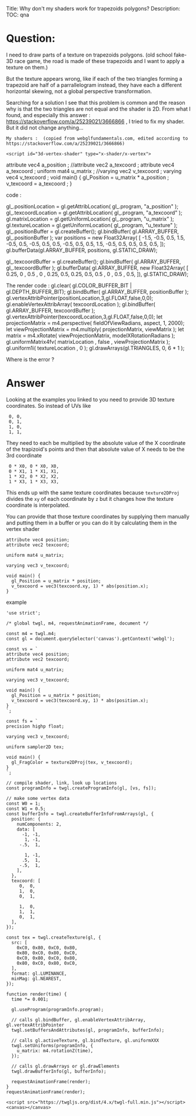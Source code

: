 Title: Why don't my shaders work for trapezoids polygons?
Description:
TOC: qna

# Question:

I need to draw parts of a texture on trapezoids polygons. (old school fake-3D race game, the road is made of these trapezoids and I want to apply a texture on them.)

But the texture appears wrong, like if each of the two triangles forming a trapezoid are half of a parrallelogram instead, they have each a different horizontal skewing, not a global perspective transformation.


Searching for a solution I see that this problem is common and the reason why is that the two triangles are not equal and the shader is 2D. From what I found, and especially this answer : https://stackoverflow.com/a/25239021/3666866 , I tried to fix my shader. But it did not change anything...

    My shaders :  (copied from webglfundamentals.com, edited according to https://stackoverflow.com/a/25239021/3666866)

    <script id="3d-vertex-shader" type="x-shader/x-vertex">
  attribute vec4 a_position ;
  //attribute vec2 a_texcoord ;
  attribute vec4 a_texcoord ;
  uniform mat4 u_matrix ;
  //varying vec2 v_texcoord ;
  varying vec4 v_texcoord ;
  void main() {
   gl_Position = u_matrix * a_position ;
   v_texcoord = a_texcoord ;
  }
 </script>

 <script id="3d-fragment-shader" type="x-shader/x-fragment">
  precision mediump float ;
  //varying vec2 v_texcoord ;
  varying vec4 v_texcoord ;
  uniform sampler2D u_texture ;
  void main() {
    //gl_FragColor = texture2D(u_texture, v_texcoord) ;
    gl_FragColor = texture2DProj( u_texture , v_texcoord ) ;
  }
 </script>
 
 code :

 gl_.positionLocation = gl.getAttribLocation( gl_.program, "a_position" );
 gl_.texcoordLocation = gl.getAttribLocation( gl_.program, "a_texcoord" );
 gl.matrixLocation = gl.getUniformLocation( gl_.program, "u_matrix" );
 gl.textureLocation = gl.getUniformLocation( gl_.program, "u_texture" );
 gl_.positionBuffer = gl.createBuffer();
 gl.bindBuffer( gl.ARRAY_BUFFER, gl_.positionBuffer );
 var positions = new Float32Array(
  [
  -1.5, -0.5,   0.5,
   1.5, -0.5,   0.5,
  -0.5,  0.5,   0.5,
  -0.5,  0.5,   0.5,
   1.5, -0.5,   0.5,
   0.5,  0.5,   0.5,
  ]);
  gl.bufferData(gl.ARRAY_BUFFER, positions, gl.STATIC_DRAW);
  
 gl_.texcoordBuffer = gl.createBuffer();
 gl.bindBuffer( gl.ARRAY_BUFFER, gl_.texcoordBuffer );
 gl.bufferData(
   gl.ARRAY_BUFFER,
   new Float32Array(
    [
    0.25, 0  ,
    0.5 , 0  ,
    0.25, 0.5,
    0.25, 0.5,
    0.5 , 0  ,
    0.5 , 0.5,
   ]),
   gl.STATIC_DRAW);


 
 The render code :
 gl.clear( gl.COLOR_BUFFER_BIT | gl.DEPTH_BUFFER_BIT);
 gl.bindBuffer( gl.ARRAY_BUFFER, positionBuffer );
 gl.vertexAttribPointer(positionLocation,3,gl.FLOAT,false,0,0);
 gl.enableVertexAttribArray( texcoordLocation );
 gl.bindBuffer( gl.ARRAY_BUFFER, texcoordBuffer );
 gl.vertexAttribPointer(texcoordLocation,3,gl.FLOAT,false,0,0);
 let projectionMatrix = m4.perspective( fieldOfViewRadians, aspect, 1, 2000);
 let viewProjectionMatrix = m4.multiply( projectionMatrix, viewMatrix );
 let matrix = m4.xRotate( viewProjectionMatrix, modelXRotationRadians );
 gl.uniformMatrix4fv( matrixLocation , false , viewProjectionMatrix );
 gl.uniform1i( textureLocation , 0 );
 gl.drawArrays(gl.TRIANGLES, 0, 6 * 1 );

Where is the error ?

# Answer

Looking at the examples you linked to you need to provide 3D texture coordinates. So instead of UVs like

     0, 0,
     0, 1,
     1, 0,
     1, 1,

They need to each be multiplied by the absolute value of the X coordinate of the trapizoid's points and then that absolute value of X needs to be the 3rd coordinate

     0 * X0, 0 * X0, X0,
     0 * X1, 1 * X1, X1,
     1 * X2, 0 * X2, X2,
     1 * X3, 1 * X3, X3,

This ends up with the same texture coordinates because `texture2DProj` divides the `xy` of each coordinate by `z` but it changes how the texture coordinate is interpolated.

You can provide that those texture coordinates by supplying them manually and putting them in a buffer or you can do it by calculating them in the vertex shader
     
```
attribute vec4 position;
attribute vec2 texcoord;

uniform mat4 u_matrix;

varying vec3 v_texcoord;

void main() {
  gl_Position = u_matrix * position;
  v_texcoord = vec3(texcoord.xy, 1) * abs(position.x);
}
```

example

<!-- begin snippet: js hide: true console: true babel: false -->

<!-- language: lang-js -->

    'use strict';

    /* global twgl, m4, requestAnimationFrame, document */

    const m4 = twgl.m4;
    const gl = document.querySelector('canvas').getContext('webgl');

    const vs = `
    attribute vec4 position;
    attribute vec2 texcoord;

    uniform mat4 u_matrix;

    varying vec3 v_texcoord;

    void main() {
      gl_Position = u_matrix * position;
      v_texcoord = vec3(texcoord.xy, 1) * abs(position.x);
    }
    `;

    const fs = `
    precision highp float;

    varying vec3 v_texcoord;

    uniform sampler2D tex;

    void main() {
      gl_FragColor = texture2DProj(tex, v_texcoord);
    }
    `;

    // compile shader, link, look up locations
    const programInfo = twgl.createProgramInfo(gl, [vs, fs]);

    // make some vertex data
    const W0 = 1;
    const W1 = 0.5;
    const bufferInfo = twgl.createBufferInfoFromArrays(gl, {
      position: {
        numComponents: 2,
        data: [
          -1, -1,
           1, -1,
         -.5,  1,
           
           1, -1,
          .5,  1,
         -.5,  1,
        ],
      },
      texcoord: [
         0,  0,  
         1,  0,
         0,  1,

         1,  0,
         1,  1,
         0,  1,
      ],
    });

    const tex = twgl.createTexture(gl, {
      src: [
        0xC0, 0x80, 0xC0, 0x80,
        0x80, 0xC0, 0x80, 0xC0,
        0xC0, 0x80, 0xC0, 0x80,
        0x80, 0xC0, 0x80, 0xC0,
      ],
      format: gl.LUMINANCE,
      minMag: gl.NEAREST,
    });

    function render(time) {
      time *= 0.001;
      
      gl.useProgram(programInfo.program);

      // calls gl.bindBuffer, gl.enableVertexAttribArray, gl.vertexAttribPointer
      twgl.setBuffersAndAttributes(gl, programInfo, bufferInfo);

      // calls gl.activeTexture, gl.bindTexture, gl.uniformXXX
      twgl.setUniforms(programInfo, {
        u_matrix: m4.rotationZ(time),
      });  

      // calls gl.drawArrays or gl.drawElements
      twgl.drawBufferInfo(gl, bufferInfo);
      
      requestAnimationFrame(render);
    }
    requestAnimationFrame(render);

<!-- language: lang-html -->

    <script src="https://twgljs.org/dist/4.x/twgl-full.min.js"></script>
    <canvas></canvas>

<!-- end snippet -->


